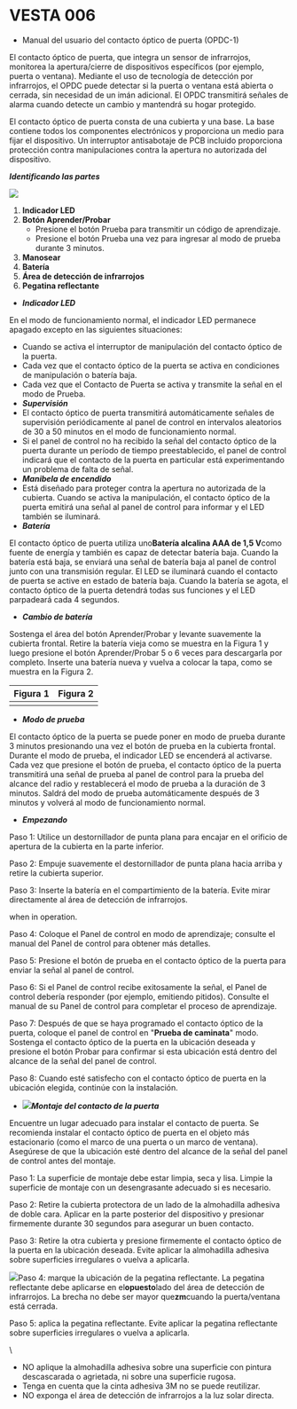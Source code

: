 # VESTA 006

-   Manual del usuario del contacto óptico de puerta (OPDC-1)

El contacto óptico de puerta, que integra un sensor de infrarrojos, monitorea la apertura/cierre de dispositivos específicos (por ejemplo, puerta o ventana). Mediante el uso de tecnología de detección por infrarrojos, el OPDC puede detectar si la puerta o ventana está abierta o cerrada, sin necesidad de un imán adicional. El OPDC transmitirá señales de alarma cuando detecte un cambio y mantendrá su hogar protegido.

El contacto óptico de puerta consta de una cubierta y una base. La base contiene todos los componentes electrónicos y proporciona un medio para fijar el dispositivo. Un interruptor antisabotaje de PCB incluido proporciona protección contra manipulaciones contra la apertura no autorizada del dispositivo. 

_**Identificando las partes**_

![](.gitbook/assets/0.png)

1.  **Indicador LED**
2.  **Botón Aprender/Probar**
    -   Presione el botón Prueba para transmitir un código de aprendizaje.
    -   Presione el botón Prueba una vez para ingresar al modo de prueba durante 3 minutos.
3.  **Manosear**
4.  **Batería**
5.  **Área de detección de infrarrojos**
6.  **Pegatina reflectante**

-   _**Indicador LED**_

En el modo de funcionamiento normal, el indicador LED permanece apagado excepto en las siguientes situaciones:

-   Cuando se activa el interruptor de manipulación del contacto óptico de la puerta.
-   Cada vez que el contacto óptico de la puerta se activa en condiciones de manipulación o batería baja.
-   Cada vez que el Contacto de Puerta se activa y transmite la señal en el modo de Prueba.
-   _**Supervisión**_
-   El contacto óptico de puerta transmitirá automáticamente señales de supervisión periódicamente al panel de control en intervalos aleatorios de 30 a 50 minutos en el modo de funcionamiento normal.
-   Si el panel de control no ha recibido la señal del contacto óptico de la puerta durante un período de tiempo preestablecido, el panel de control indicará que el contacto de la puerta en particular está experimentando un problema de falta de señal.
-   _**Manibela de encendido**_
-   Está diseñado para proteger contra la apertura no autorizada de la cubierta. Cuando se activa la manipulación, el contacto óptico de la puerta emitirá una señal al panel de control para informar y el LED también se iluminará.
-   _**Batería**_

El contacto óptico de puerta utiliza uno**Batería alcalina AAA de 1,5 V**como fuente de energía y también es capaz de detectar batería baja. Cuando la batería está baja, se enviará una señal de batería baja al panel de control junto con una transmisión regular. El LED se iluminará cuando el contacto de puerta se active en estado de batería baja. Cuando la batería se agota, el contacto óptico de la puerta detendrá todas sus funciones y el LED parpadeará cada 4 segundos.

-   _**Cambio de batería**_

Sostenga el área del botón Aprender/Probar y levante suavemente la cubierta frontal. Retire la batería vieja como se muestra en la Figura 1 y luego presione el botón Aprender/Probar 5 o 6 veces para descargarla por completo. Inserte una batería nueva y vuelva a colocar la tapa, como se muestra en la Figura 2.

| Figura 1                                                      | Figura 2                                                      |
| ------------------------------------------------------------- | ------------------------------------------------------------- |
| <img src=".gitbook/assets/1.png" alt="" data-size="original"> | <img src=".gitbook/assets/2.png" alt="" data-size="original"> |

-   _**Modo de prueba**_

El contacto óptico de la puerta se puede poner en modo de prueba durante 3 minutos presionando una vez el botón de prueba en la cubierta frontal. Durante el modo de prueba, el indicador LED se encenderá al activarse. Cada vez que presione el botón de prueba, el contacto óptico de la puerta transmitirá una señal de prueba al panel de control para la prueba del alcance del radio y restablecerá el modo de prueba a la duración de 3 minutos. Saldrá del modo de prueba automáticamente después de 3 minutos y volverá al modo de funcionamiento normal.

-   _**Empezando**_

Paso 1: Utilice un destornillador de punta plana para encajar en el orificio de apertura de la cubierta en la parte inferior.

Paso 2: Empuje suavemente el destornillador de punta plana hacia arriba y retire la cubierta superior.

Paso 3: Inserte la batería en el compartimiento de la batería. Evite mirar directamente al área de detección de infrarrojos.

when in operation.

Paso 4: Coloque el Panel de control en modo de aprendizaje; consulte el manual del Panel de control para obtener más detalles.

Paso 5: Presione el botón de prueba en el contacto óptico de la puerta para enviar la señal al panel de control.

Paso 6: Si el Panel de control recibe exitosamente la señal, el Panel de control debería responder (por ejemplo, emitiendo pitidos). Consulte el manual de su Panel de control para completar el proceso de aprendizaje.

Paso 7: Después de que se haya programado el contacto óptico de la puerta, coloque el panel de control en "**Prueba de caminata**" modo. Sostenga el contacto óptico de la puerta en la ubicación deseada y presione el botón Probar para confirmar si esta ubicación está dentro del alcance de la señal del panel de control.

Paso 8: Cuando esté satisfecho con el contacto óptico de puerta en la ubicación elegida, continúe con la instalación.

-   ![](.gitbook/assets/3.png)_**Montaje del contacto de la puerta**_

Encuentre un lugar adecuado para instalar el contacto de puerta. Se recomienda instalar el contacto óptico de puerta en el objeto más estacionario (como el marco de una puerta o un marco de ventana). Asegúrese de que la ubicación esté dentro del alcance de la señal del panel de control antes del montaje.

Paso 1: La superficie de montaje debe estar limpia, seca y lisa. Limpie la superficie de montaje con un desengrasante adecuado si es necesario.

Paso 2: Retire la cubierta protectora de un lado de la almohadilla adhesiva de doble cara. Aplicar en la parte posterior del dispositivo y presionar firmemente durante 30 segundos para asegurar un buen contacto.

Paso 3: Retire la otra cubierta y presione firmemente el contacto óptico de la puerta en la ubicación deseada. Evite aplicar la almohadilla adhesiva sobre superficies irregulares o vuelva a aplicarla.

![](.gitbook/assets/4.png)Paso 4: marque la ubicación de la pegatina reflectante. La pegatina reflectante debe aplicarse en el**opuesto**lado del área de detección de infrarrojos. La brecha no debe ser mayor que**zm**cuando la puerta/ventana está cerrada.

Paso 5: aplica la pegatina reflectante. Evite aplicar la pegatina reflectante sobre superficies irregulares o vuelva a aplicarla.

\\<Note>

-   NO aplique la almohadilla adhesiva sobre una superficie con pintura descascarada o agrietada, ni sobre una superficie rugosa.
-   Tenga en cuenta que la cinta adhesiva 3M no se puede reutilizar.
-   NO exponga el área de detección de infrarrojos a la luz solar directa.
